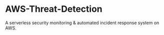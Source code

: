 # AWS-Threat-Detection
A serverless security monitoring &amp; automated incident response system on AWS.
